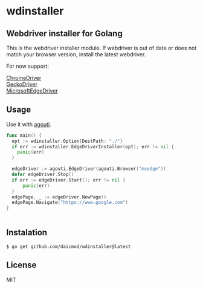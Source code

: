 # wdinstaller

## Webdriver installer for Golang

This is the webdriver installer module.
If webdriver is out of date or does not match your browser version, install the latest webdriver.

For now support:

[ChromeDriver](https://chromedriver.chromium.org/)  
[GeckoDriver](https://github.com/mozilla/geckodriver)  
[MicrosoftEdgeDriver](https://developer.microsoft.com/en-us/microsoft-edge/tools/webdriver/)  

## Usage

Use it with [agouti](https://github.com/sclevine/agouti).

```go
func main() {
  opt := wdinstaller.Option{DestPath: "./"}
  if err := wdinstaller.EdgeDriverInstaller(opt); err != nil {
    panic(err)
  }

  edgeDriver := agouti.EdgeDriver(agouti.Browser("msedge"))
  defer edgeDriver.Stop()
  if err := edgeDriver.Start(); err != nil {
	  panic(err)
  }
  edgePage, _ := edgeDriver.NewPage()
  edgePage.Navigate("https://www.google.com")
}
  
```

## Instalation

```
$ go get github.com/daicmod/wdinstaller@latest
```

## License

MIT
